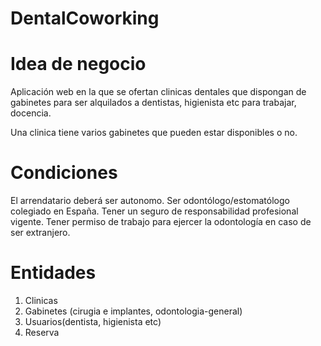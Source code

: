# DentalCoworking

# Idea de negocio

Aplicación web en la que se ofertan clinicas dentales que dispongan
de gabinetes para ser alquilados a dentistas, higienista etc para trabajar, docencia.

Una clinica tiene varios gabinetes que pueden estar disponibles o no.

# Condiciones

El arrendatario deberá ser autonomo.
Ser odontólogo/estomatólogo colegiado en España.
Tener un seguro de responsabilidad profesional vigente.
Tener permiso de trabajo para ejercer la odontología en caso de ser extranjero.


# Entidades

1. Clinicas
2. Gabinetes (cirugia e implantes, odontologia-general)
3. Usuarios(dentista, higienista etc)
4. Reserva
